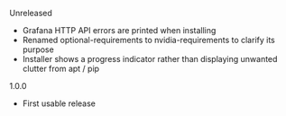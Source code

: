 Unreleased

* Grafana HTTP API errors are printed when installing
* Renamed optional-requirements to nvidia-requirements to clarify its purpose
* Installer shows a progress indicator rather than displaying unwanted clutter from apt / pip

1.0.0

* First usable release
